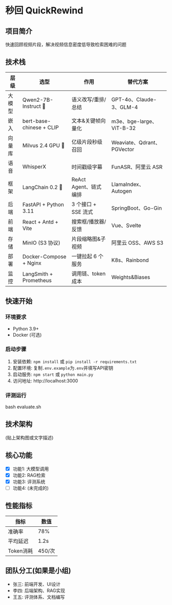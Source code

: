 # 秒回 QuickRewind

## 项目简介
快速回顾视频片段，解决视频信息密度低导致检索困难的问题

## 技术栈
| 层级  | 选型                       | 作用               | 替代方案                     |
| --- | ------------------------ | ---------------- | ------------------------ |
| 大模型 | Qwen2-7B-Instruct 🌟     | 语义改写/重排/总结       | GPT-4o、Claude-3、GLM-4    |
| 嵌入  | bert-base-chinese + CLIP | 文本&关键帧向量化        | m3e、bge-large、ViT-B-32   |
| 向量库 | Milvus 2.4 GPU 🌟        | 亿级片段秒级召回         | Weaviate、Qdrant、PGVector |
| 语音  | WhisperX                 | 时间戳级字幕           | FunASR、阿里云 ASR           |
| 框架  | LangChain 0.2 🌟         | ReAct Agent、链式编排 | LlamaIndex、Autogen       |
| 后端  | FastAPI + Python 3.11    | 3 个接口 + SSE 流式   | SpringBoot、Go-Gin        |
| 前端  | React + Antd + Vite      | 搜索框/播放器/反馈       | Vue、Svelte               |
| 存储  | MinIO (S3 协议)            | 片段缩略图&子视频        | 阿里云 OSS、AWS S3           |
| 部署  | Docker-Compose + Nginx   | 一键拉起 6 个服务       | K8s、Rainbond             |
| 监控  | LangSmith + Prometheus   | 调用链、token 成本     | Weights\&Biases          |


## 快速开始

### 环境要求
- Python 3.9+
- Docker (可选)

### 启动步骤
1. 安装依赖: `npm install` 或 `pip install -r requirements.txt`
2. 配置环境: 复制`.env.example`为`.env`并填写API密钥
3. 启动服务: `npm start` 或 `python main.py`
4. 访问地址: http://localhost:3000

### 评测运行
bash evaluate.sh

## 技术架构
(贴上架构图或文字描述)

## 核心功能
- [x] 功能1: 大模型调用
- [x] 功能2: RAG检索
- [x] 功能3: 评测系统
- [ ] 功能4: (未完成的)

## 性能指标
| 指标 | 数值 |
|------|------|
| 准确率 | 78% |
| 平均延迟 | 1.2s |
| Token消耗 | 450/次 |

## 团队分工(如果是小组)
- 张三: 前端开发、UI设计
- 李四: 后端架构、RAG实现
- 王五: 评测体系、文档编写
